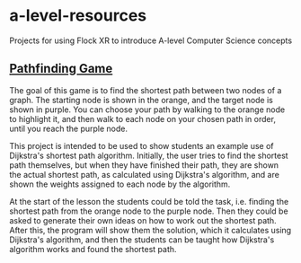 # a-level-resources
Projects for using Flock XR to introduce A-level Computer Science concepts

## [Pathfinding Game](https://flipcomputing.github.io/a-level-resources/pathfinding.html)

The goal of this game is to find the shortest path between two nodes of a graph. The starting node is shown in the orange, and the target node is shown in purple. You can choose your path by walking to the orange node to highlight it, and then walk to each node on your chosen path in order, until you reach the purple node.

This project is intended to be used to show students an example use of Dijkstra's shortest path algorithm. Initially, the user tries to find the shortest path themselves, but when they have finished their path, they are shown the actual shortest path, as calculated using Dijkstra's algorithm, and are shown the weights assigned to each node by the algorithm.

At the start of the lesson the students could be told the task, i.e. finding the shortest path from the orange node to the purple node. Then they could be asked to generate their own ideas on how to work out the shortest path. After this, the program will show them the solution, which it calculates using Dijkstra's algorithm, and then the students can be taught how Dijkstra's algorithm works and found the shortest path.